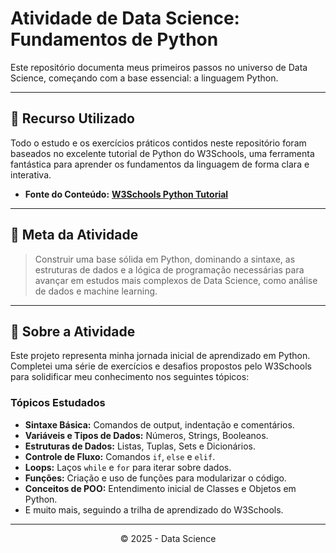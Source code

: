 # Atividade de Data Science: Fundamentos de Python

Este repositório documenta meus primeiros passos no universo de Data Science, começando com a base essencial: a linguagem Python.

---

## 🔗 Recurso Utilizado

Todo o estudo e os exercícios práticos contidos neste repositório foram baseados no excelente tutorial de Python do W3Schools, uma ferramenta fantástica para aprender os fundamentos da linguagem de forma clara e interativa.

* **Fonte do Conteúdo:** [**W3Schools Python Tutorial**](https://www.w3schools.com/python/default.asp)

---

## 🎯 Meta da Atividade

> Construir uma base sólida em Python, dominando a sintaxe, as estruturas de dados e a lógica de programação necessárias para avançar em estudos mais complexos de Data Science, como análise de dados e machine learning.

---

## 📝 Sobre a Atividade

Este projeto representa minha jornada inicial de aprendizado em Python. Completei uma série de exercícios e desafios propostos pelo W3Schools para solidificar meu conhecimento nos seguintes tópicos:

### Tópicos Estudados
* **Sintaxe Básica:** Comandos de output, indentação e comentários.
* **Variáveis e Tipos de Dados:** Números, Strings, Booleanos.
* **Estruturas de Dados:** Listas, Tuplas, Sets e Dicionários.
* **Controle de Fluxo:** Comandos `if`, `else` e `elif`.
* **Loops:** Laços `while` e `for` para iterar sobre dados.
* **Funções:** Criação e uso de funções para modularizar o código.
* **Conceitos de POO:** Entendimento inicial de Classes e Objetos em Python.
* E muito mais, seguindo a trilha de aprendizado do W3Schools.

---

<p align="center">
  &copy; 2025 - Data Science
</p>
